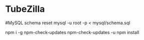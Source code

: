 # TubeZilla

#MySQL schema reset
mysql -u root -p < mysql/schema.sql

npm i -g npm-check-updates
npm-check-updates -u
npm install
